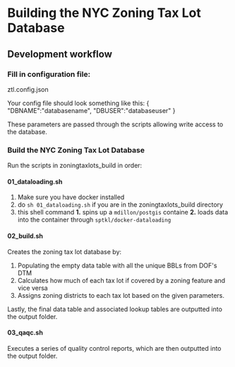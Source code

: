 # Building the NYC Zoning Tax Lot Database

## Development workflow

### Fill in configuration file:

ztl.config.json

Your config file should look something like this:
{
"DBNAME":"databasename",
"DBUSER":"databaseuser"
}

These parameters are passed through the scripts allowing write access to the database.

### Build the NYC Zoning Tax Lot Database

Run the scripts in zoningtaxlots_build in order:

#### 01_dataloading.sh
1. Make sure you have docker installed
2. do `sh 01_dataloading.sh` if you are in the zoningtaxlots_build directory
3. this shell command __1.__ spins up a `mdillon/postgis` containe __2.__ loads data into the container through `sptkl/docker-dataloading`

#### 02_build.sh
Creates the zoning tax lot database by:
1. Populating the empty data table with all the unique BBLs from DOF's DTM
2. Calculates how much of each tax lot if covered by a zoning feature and vice versa
3. Assigns zoning districts to each tax lot based on the given parameters.

Lastly, the final data table and associated lookup tables are outputted into the output folder.

#### 03_qaqc.sh
Executes a series of quality control reports, which are then outputted into the output folder.
